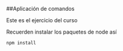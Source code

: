 ##Aplicación de comandos

Este es el ejercicio del curso

Recuerden instalar los paquetes de node así 

```
npm install
```